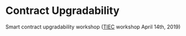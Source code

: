 # Contract Upgradability
Smart contract upgradability workshop ([TIEC](http://tiec.gov.eg) workshop April 14th, 2019)
